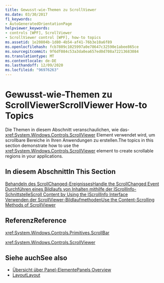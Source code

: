 ```yaml
---
title: Gewusst-wie-Themen zu ScrollViewer
ms.date: 03/30/2017
f1_keywords:
- AutoGeneratedOrientationPage
helpviewer_keywords:
- controls [WPF], ScrollViewer
- ScrollViewer control [WPF], how-to topics
ms.assetid: 1e20804b-1d80-4b54-af41-76b3e10a6f89
ms.openlocfilehash: fcb7809c1025997a0e78647c32590e1abee865ce
ms.sourcegitcommit: 9f6df084c53a3da0ea657ed0d708a72213683084
ms.translationtype: MT
ms.contentlocale: de-DE
ms.lasthandoff: 12/09/2020
ms.locfileid: "96976263"
---
```

# <a name="scrollviewer-how-to-topics"></a><span data-ttu-id="6472f-102">Gewusst-wie-Themen zu ScrollViewer</span><span class="sxs-lookup"><span data-stu-id="6472f-102">ScrollViewer How-to Topics</span></span>
<span data-ttu-id="6472f-103">Die Themen in diesem Abschnitt veranschaulichen, wie das- <xref:System.Windows.Controls.ScrollViewer> Element verwendet wird, um scrollbare Bereiche in Ihren Anwendungen zu erstellen.</span><span class="sxs-lookup"><span data-stu-id="6472f-103">The topics in this section demonstrate how to use the <xref:System.Windows.Controls.ScrollViewer> element to create scrollable regions in your applications.</span></span>  
  
## <a name="in-this-section"></a><span data-ttu-id="6472f-104">In diesem Abschnitt</span><span class="sxs-lookup"><span data-stu-id="6472f-104">In This Section</span></span>  
 [<span data-ttu-id="6472f-105">Behandeln des ScrollChanged-Ereignisses</span><span class="sxs-lookup"><span data-stu-id="6472f-105">Handle the ScrollChanged Event</span></span>](how-to-handle-the-scrollchanged-event.md)  
 [<span data-ttu-id="6472f-106">Durchführen eines Bildlaufs von Inhalten mithilfe der IScrollInfo-Schnittstelle</span><span class="sxs-lookup"><span data-stu-id="6472f-106">Scroll Content by Using the IScrollInfo Interface</span></span>](how-to-scroll-content-by-using-the-iscrollinfo-interface.md)  
 [<span data-ttu-id="6472f-107">Verwenden der ScrollViewer-Bildlaufmethoden</span><span class="sxs-lookup"><span data-stu-id="6472f-107">Use the Content-Scrolling Methods of ScrollViewer</span></span>](how-to-use-the-content-scrolling-methods-of-scrollviewer.md)  
  
## <a name="reference"></a><span data-ttu-id="6472f-108">Referenz</span><span class="sxs-lookup"><span data-stu-id="6472f-108">Reference</span></span>  
 <xref:System.Windows.Controls.Primitives.ScrollBar>  
  
 <xref:System.Windows.Controls.ScrollViewer>  
  
## <a name="see-also"></a><span data-ttu-id="6472f-109">Siehe auch</span><span class="sxs-lookup"><span data-stu-id="6472f-109">See also</span></span>

- [<span data-ttu-id="6472f-110">Übersicht über Panel-Elemente</span><span class="sxs-lookup"><span data-stu-id="6472f-110">Panels Overview</span></span>](panels-overview.md)
- [<span data-ttu-id="6472f-111">Layout</span><span class="sxs-lookup"><span data-stu-id="6472f-111">Layout</span></span>](../advanced/layout.md)
